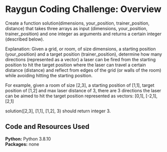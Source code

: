 # Raygun Coding Challenge: Overview

Create a function solution(dimensions, your_position, trainer_position, distance) that takes three
arrays as input (dimensions, your_position, trainer_position) and one integer as arguments and returns a certain
integer (described below).

Explanation: Given a grid, or room, of size dimensions, a starting position (your_position) and a target position (trainer_position), 
determine how many directions (represented as a vector) a laser can be fired from the starting position to hit the target position
where the laser can travel a certain distance (distance) and reflect from edges of the grid (or walls of the room) while avoiding hitting the starting position.

For example, given a room of size [2,3], a starting position of [1,1], target position of [1,2] and max laser distance of 3,
there are 3 directions the laser can be aimed to hit the target position represented as vectors: [0,1], [-2,1], [2,1]

solution([2,3], [1,1], [1,2], 3) should return integer 3.

## Code and Resources Used
**Python:** Python 3.8.10 <br/>
**Packages:** none <br/>
